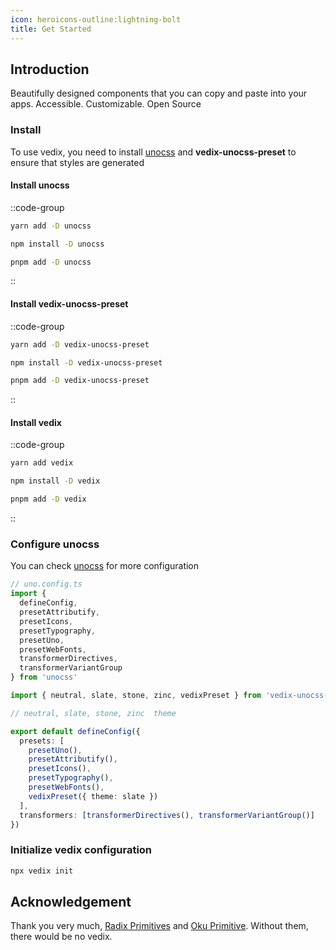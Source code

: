 ```yaml
---
icon: heroicons-outline:lightning-bolt
title: Get Started
---
```


## Introduction

Beautifully designed components that you can copy and paste into your apps. Accessible. Customizable. Open Source

### Install

To use vedix, you need to install [unocss](https://unocss.dev/) and **vedix-unocss-preset** to ensure that styles are generated

#### Install unocss
::code-group
  ```bash [yarn]
  yarn add -D unocss
  ```
  ```bash [npm]
  npm install -D unocss
  ```
  ```bash [pnpm]
  pnpm add -D unocss
  ```
::

####  Install vedix-unocss-preset

::code-group
  ```bash [yarn]
  yarn add -D vedix-unocss-preset
  ```
  ```bash [npm]
  npm install -D vedix-unocss-preset
  ```
  ```bash [pnpm]
  pnpm add -D vedix-unocss-preset
  ```
::

####  Install vedix
::code-group
  ```bash [yarn]
  yarn add vedix
  ```
  ```bash [npm]
  npm install -D vedix
  ```
  ```bash [pnpm]
  pnpm add -D vedix
  ```
::

### Configure unocss

You can check [unocss](https://unocss.dev/integrations) for more configuration

```ts
// uno.config.ts
import {
  defineConfig,
  presetAttributify,
  presetIcons,
  presetTypography,
  presetUno,
  presetWebFonts,
  transformerDirectives,
  transformerVariantGroup
} from 'unocss'

import { neutral, slate, stone, zinc, vedixPreset } from 'vedix-unocss-preset'

// neutral, slate, stone, zinc  theme

export default defineConfig({
  presets: [
    presetUno(),
    presetAttributify(),
    presetIcons(),
    presetTypography(),
    presetWebFonts(), 
    vedixPreset({ theme: slate })
  ],
  transformers: [transformerDirectives(), transformerVariantGroup()]
})

```

### Initialize vedix configuration

```bash
npx vedix init
```

## Acknowledgement

Thank you very much, [Radix Primitives](https://ui.shadcn.com/) and [Oku Primitive](https://oku-ui.com/primitives). Without them, there would be no vedix.



